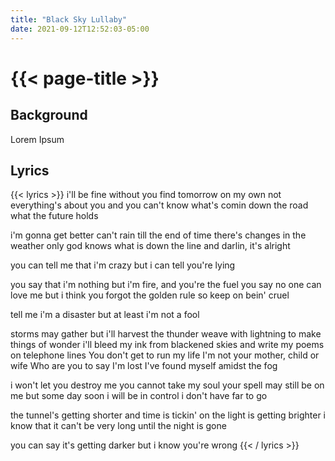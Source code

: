 ```yaml
---
title: "Black Sky Lullaby"
date: 2021-09-12T12:52:03-05:00
---
```

# {{< page-title >}}

## Background
Lorem Ipsum

## Lyrics
{{< lyrics >}}
i'll be fine without you
find tomorrow on my own
not everything's about you
and you can't know what's comin down the road
what the future holds

i'm gonna get better
can't rain till the end of time
there's changes in the weather
only god knows what is down the line
and darlin, it's alright

you can tell me that i'm crazy
but i can tell you're lying

you say that i'm nothing
but i'm fire, and you're the fuel
you say no one can love me
but i think you forgot the golden rule
so keep on bein' cruel

tell me i'm a disaster
but at least i'm not a fool

storms may gather but i'll harvest the thunder
weave with lightning to make things of wonder
i'll bleed my ink from blackened skies
and write my poems on telephone lines
You don't get to run my life
I'm not your mother, child or wife
Who are you to say I'm lost
I've found myself amidst the fog

i won't let you destroy me
you cannot take my soul
your spell may still be on me
but some day soon i will be in control
i don't have far to go

the tunnel's getting shorter
and time is tickin' on
the light is getting brighter
i know that it can't be very long
until the night is gone

you can say it's getting darker
but i know you're wrong
{{< / lyrics >}}
